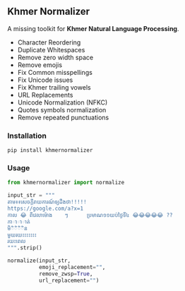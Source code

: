 ## Khmer Normalizer 

A missing toolkit for **Khmer Natural Language Processing**.

- Character Reordering
- Duplicate Whitespaces
- Remove zero width space
- Remove emojis
- Fix Common misspellings
- Fix Unicode issues
- Fix Khmer trailing vowels
- URL Replacements
- Unicode Normalization (NFKC)
- Quotes symbols normalization
- Remove repeated punctuations

### Installation

```shell
pip install khmernormalizer
```

### Usage

```python
from khmernormalizer import normalize

input_str = """
តាម៖៖​សេចក្តី​រាយ​ការណ៍​​ឲ្យ​ដឹង​ថា!!!!!
https://google.com/a?x=1
កាល 😂 ពីវេលាម៉ោង    ៗ      ប្រមាណ១១យប់ថ្ងៃទី៤ 😂😂😂😂😂 ??
កាាាាត់
មិិិិិន 
មួយរយះះះះះះះ
រយះពេល
""".strip()

normalize(input_str, 
          emoji_replacement="", 
          remove_zwsp=True, 
          url_replacement="")
```
